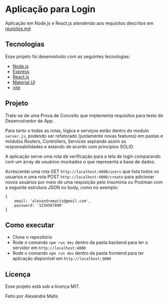 # Aplicação para Login

Aplicação em Node.js e React.js atendendo aos requisitos descritos em [reuisitos.md](./requisitos.md)

## Tecnologias

Esse projeto foi desenvolvido com as seguintes tecnologias:

- [Node.js](https://nodejs.org/en/)
- [Express](https://expressjs.com/pt-br/)
- [React.js](https://reactjs.org/)
- [Material UI](https://mui.com/)
- [vite](https://vitejs.dev/)

## Projeto

Trata-se de uma Prova de Conceito que implementa requisitos para teste de Desenvolvedor de App.

Para tanto o todas as rotas, lógica e serviços estão dentro do modulo `server.js`, podendo ser refatorado (juntamente novas features) em pastas e módulos Routers, Controllers, Services seprando assim as responsabilidades e estando de acordo com princípios SOLID.

A aplicação serve uma rota de verificação para a tela de login comparando com um array de usuários mockados o que representa a base de dados.

Acrescentei uma rota GET `http://localhost:4000/users` que lista todos os usuarios e uma rota POST `http://localhost:4000/create` para adicionar novos usuários por meio de uma requisição pelo Insominia ou Postman com a seguinte estrutura JSON no body, como no exemplo:

    {
        email: 'alexandrematis@gmail.com',
        password: '1234567890'
    }

## Como executar

- Clone o repositório
- Rode o comando `npm run dev` dentro da pasta backend para ter o servidor em `http://localhost:4000`
- Rode o comando `npm run dev` dentro da pasta frontend para ter aplicação disponível em `http://localhost:3000`

## Licença

Esse projeto está sob a licença MIT.

Feito por Alexandre Matis

